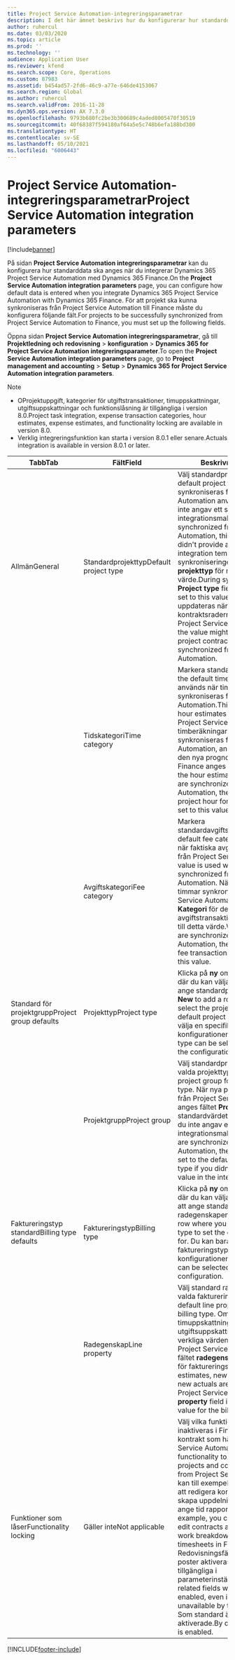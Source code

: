 ```yaml
---
title: Project Service Automation-integreringsparametrar
description: I det här ämnet beskrivs hur du konfigurerar hur standarddata ska anges när du integrerar Microsoft Dynamics 365 for Project Service Automation med Microsoft Dynamics 365 Finance.
author: ruhercul
ms.date: 03/03/2020
ms.topic: article
ms.prod: ''
ms.technology: ''
audience: Application User
ms.reviewer: kfend
ms.search.scope: Core, Operations
ms.custom: 87983
ms.assetid: b454ad57-2fd6-46c9-a77e-646de4153067
ms.search.region: Global
ms.author: ruhercul
ms.search.validFrom: 2016-11-28
ms.dyn365.ops.version: AX 7.3.0
ms.openlocfilehash: 9793b680fc2be3b300689c4aded8005470f30519
ms.sourcegitcommit: 40f68387f594180af64a5e5c748b6efa188bd300
ms.translationtype: HT
ms.contentlocale: sv-SE
ms.lasthandoff: 05/10/2021
ms.locfileid: "6006443"
---
```

# <a name="project-service-automation-integration-parameters"></a><span data-ttu-id="54725-103">Project Service Automation-integreringsparametrar</span><span class="sxs-lookup"><span data-stu-id="54725-103">Project Service Automation integration parameters</span></span>

[!include[banner](../includes/banner.md)]

<span data-ttu-id="54725-104">På sidan **Project Service Automation integreringsparametrar** kan du konfigurera hur standarddata ska anges när du integrerar Dynamics 365 Project Service Automation med Dynamics 365 Finance.</span><span class="sxs-lookup"><span data-stu-id="54725-104">On the **Project Service Automation integration parameters** page, you can configure how default data is entered when you integrate Dynamics 365 Project Service Automation with Dynamics 365 Finance.</span></span> <span data-ttu-id="54725-105">För att projekt ska kunna synkroniseras från Project Service Automation till Finance måste du konfigurera följande fält.</span><span class="sxs-lookup"><span data-stu-id="54725-105">For projects to be successfully synchronized from Project Service Automation to Finance, you must set up the following fields.</span></span>

<span data-ttu-id="54725-106">Öppna sidan **Project Service Automation integreringsparametrar**, gå till **Projektledning och redovisning** \> **konfiguration** \> **Dynamics 365 for Project Service Automation integreringsparameter**.</span><span class="sxs-lookup"><span data-stu-id="54725-106">To open the **Project Service Automation integration parameters** page, go to **Project management and accounting** \> **Setup** \> **Dynamics 365 for Project Service Automation integration parameters**.</span></span> 

> [!NOTE]
> - <span data-ttu-id="54725-107">OProjektuppgift, kategorier för utgiftstransaktioner, timuppskattningar, utgiftsuppskattningar och funktionslåsning är tillgängliga i version 8.0.</span><span class="sxs-lookup"><span data-stu-id="54725-107">Project task integration, expense transaction categories, hour estimates, expense estimates, and functionality locking are available in version 8.0.</span></span>
> - <span data-ttu-id="54725-108">Verklig integreringsfunktion kan starta i version 8.0.1 eller senare.</span><span class="sxs-lookup"><span data-stu-id="54725-108">Actuals integration is available in version 8.0.1 or later.</span></span>


| <span data-ttu-id="54725-109">Tabb</span><span class="sxs-lookup"><span data-stu-id="54725-109">Tab</span></span>                    | <span data-ttu-id="54725-110">Fält</span><span class="sxs-lookup"><span data-stu-id="54725-110">Field</span></span>                | <span data-ttu-id="54725-111">Beskrivning</span><span class="sxs-lookup"><span data-stu-id="54725-111">Description</span></span> |
|------------------------|----------------------|-------------|
| <span data-ttu-id="54725-112">Allmän</span><span class="sxs-lookup"><span data-stu-id="54725-112">General</span></span>                | <span data-ttu-id="54725-113">Standardprojekttyp</span><span class="sxs-lookup"><span data-stu-id="54725-113">Default project type</span></span> | <span data-ttu-id="54725-114">Välj standardprojekttyp.</span><span class="sxs-lookup"><span data-stu-id="54725-114">Select the default project type.</span></span> <span data-ttu-id="54725-115">När projekt synkroniseras från Project Service Automation används värdet om du inte angav ett standardvärde i integrationsmallen.</span><span class="sxs-lookup"><span data-stu-id="54725-115">When projects are synchronized from Project Service Automation, this value is used if you didn't provide a default value in the integration template.</span></span> <span data-ttu-id="54725-116">Under synkroniseringen anges fältet **projekttyp** för nya projekt till detta värde.</span><span class="sxs-lookup"><span data-stu-id="54725-116">During synchronization, the **Project type** field of new projects is set to this value.</span></span> <span data-ttu-id="54725-117">Värdet kan emellertid uppdateras när projekt kontraktsraderna synkroniseras från Project Service Automation.</span><span class="sxs-lookup"><span data-stu-id="54725-117">However, the value might be updated when the project contract lines are synchronized from Project Service Automation.</span></span> |
|                        | <span data-ttu-id="54725-118">Tidskategori</span><span class="sxs-lookup"><span data-stu-id="54725-118">Time category</span></span>        | <span data-ttu-id="54725-119">Markera standardtidskategorin.</span><span class="sxs-lookup"><span data-stu-id="54725-119">Select the default time category.</span></span> <span data-ttu-id="54725-120">Värdet används när timuppskattningar synkroniseras från Project Service Automation.</span><span class="sxs-lookup"><span data-stu-id="54725-120">This value is used when hour estimates are synchronized from Project Service Automation.</span></span> <span data-ttu-id="54725-121">När timberäkningarna och faktiska timmar synkroniseras från Project Service Automation, anges fältet **Kategori** för den nya prognosen för projekttid i Finance anges till detta värde.</span><span class="sxs-lookup"><span data-stu-id="54725-121">When the hour estimates and hour actuals are synchronized from Project Service Automation, the **Category** field of new project hour forecasts in Finance is set to this value.</span></span> |
|                        | <span data-ttu-id="54725-122">Avgiftskategori</span><span class="sxs-lookup"><span data-stu-id="54725-122">Fee category</span></span>         | <span data-ttu-id="54725-123">Markera standardavgiftskategorin.</span><span class="sxs-lookup"><span data-stu-id="54725-123">Select the default fee category.</span></span> <span data-ttu-id="54725-124">Värdet används när faktiska avgifter synkroniseras från Project Service Automation.</span><span class="sxs-lookup"><span data-stu-id="54725-124">This value is used when fee actuals are synchronized from Project Service Automation.</span></span> <span data-ttu-id="54725-125">När faktiska avgifter timmar synkroniseras från Project Service Automation, anges fältet **Kategori** för den nya avgiftstransaktionen i Finance anges till detta värde.</span><span class="sxs-lookup"><span data-stu-id="54725-125">When the fee actuals are synchronized from Project Service Automation, the **Category** field of new fee transactions in Finance is set to this value.</span></span> |
| <span data-ttu-id="54725-126">Standard för projektgrupp</span><span class="sxs-lookup"><span data-stu-id="54725-126">Project group defaults</span></span> | <span data-ttu-id="54725-127">Projekttyp</span><span class="sxs-lookup"><span data-stu-id="54725-127">Project type</span></span>         | <span data-ttu-id="54725-128">Klicka på **ny** om du vill lägga till en rad där du kan välja projekt typen för att ange standardprojektgruppen.</span><span class="sxs-lookup"><span data-stu-id="54725-128">Click **New** to add a row where you can select the project type to set the default project group for.</span></span> <span data-ttu-id="54725-129">Du kan bara välja en specifik projekttyp en gång i konfigurationen.</span><span class="sxs-lookup"><span data-stu-id="54725-129">A specific project type can be selected only one time in the configuration.</span></span> |
|                        | <span data-ttu-id="54725-130">Projektgrupp</span><span class="sxs-lookup"><span data-stu-id="54725-130">Project group</span></span>        | <span data-ttu-id="54725-131">Välj standardprojektgrupp för den valda projekttypen.</span><span class="sxs-lookup"><span data-stu-id="54725-131">Select the default project group for the selected project type.</span></span> <span data-ttu-id="54725-132">När nya projekt synkroniseras från Project Service Automation anges fältet **Projektgrupp** till standardvärdet för projekttypen om du inte angav ett standardvärde i integrationsmallen.</span><span class="sxs-lookup"><span data-stu-id="54725-132">When new projects are synchronized from Project Service Automation, the **Project group** field is set to the default value for the project type if you didn't provide a default value in the integration template.</span></span> |
| <span data-ttu-id="54725-133">Faktureringstyp standard</span><span class="sxs-lookup"><span data-stu-id="54725-133">Billing type defaults</span></span>  | <span data-ttu-id="54725-134">Faktureringstyp</span><span class="sxs-lookup"><span data-stu-id="54725-134">Billing type</span></span>         | <span data-ttu-id="54725-135">Klicka på **ny** om du vill lägga till en rad där du kan välja faktureringstypen för att ange standard radegenskapen.</span><span class="sxs-lookup"><span data-stu-id="54725-135">Click **New** to add a row where you can select the billing type to set the default line property for.</span></span> <span data-ttu-id="54725-136">Du kan bara välja en specifik faktureringstyp en gång i konfigurationen.</span><span class="sxs-lookup"><span data-stu-id="54725-136">A specific billing type can be selected only one time in the configuration.</span></span> |
|                        | <span data-ttu-id="54725-137">Radegenskap</span><span class="sxs-lookup"><span data-stu-id="54725-137">Line property</span></span>        | <span data-ttu-id="54725-138">Välj standard radegenskap för den valda faktureringstypen.</span><span class="sxs-lookup"><span data-stu-id="54725-138">Select the default line property for the selected billing type.</span></span> <span data-ttu-id="54725-139">Om nya timuppskattningar, nya utgiftsuppskattningar eller nya verkliga värden synkroniseras från Project Service Automation anges fältet **radegenskap** till standardvärdet för faktureringstypen.</span><span class="sxs-lookup"><span data-stu-id="54725-139">When new hour estimates, new expense estimates, or new actuals are synchronized from Project Service Automation, the **Line property** field is set to the default value for the billing type.</span></span> |
| <span data-ttu-id="54725-140">Funktioner som låser</span><span class="sxs-lookup"><span data-stu-id="54725-140">Functionality locking</span></span>  | <span data-ttu-id="54725-141">Gäller inte</span><span class="sxs-lookup"><span data-stu-id="54725-141">Not applicable</span></span>       | <span data-ttu-id="54725-142">Välj vilka funktioner som ska inaktiveras i Finance för projekt och kontrakt som härrör från Project Service Automation.</span><span class="sxs-lookup"><span data-stu-id="54725-142">Select the functionality to disable in Finance for projects and contracts that originated from Project Service Automation.</span></span> <span data-ttu-id="54725-143">Du kan till exempel inaktivera möjligheten att redigera kontrakt och projekt, skapa uppdelnings strukturer och ange tid rapporter i Finance.</span><span class="sxs-lookup"><span data-stu-id="54725-143">For example, you can turn off the ability to edit contracts and projects, create work breakdown structures, and enter timesheets in Finance.</span></span> <span data-ttu-id="54725-144">Redovisningsfält som är relaterade till poster aktiveras även om de inte är tillgängliga i parameterinställningarna.</span><span class="sxs-lookup"><span data-stu-id="54725-144">Accounting-related fields will continue to be enabled, even if they are made unavailable by the parameter setting.</span></span> <span data-ttu-id="54725-145">Som standard är alla funktioner aktiverade.</span><span class="sxs-lookup"><span data-stu-id="54725-145">By default, all functionality is enabled.</span></span> |


[!INCLUDE[footer-include](../includes/footer-banner.md)]
